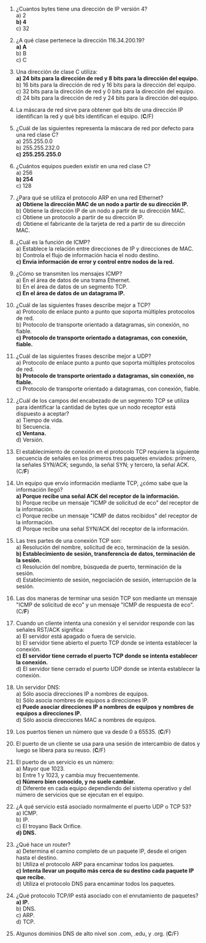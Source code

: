 01. ¿Cuantos bytes tiene una dirección de IP versión 4?  
    a) 2  
  **b) 4**  
    c) 32  

02. ¿A qué clase pertenece la dirección 116.34.200.19?  
  **a) A**  
    b) B  
    c) C

03. Una dirección de clase C utiliza:  
  **a) 24 bits para la dirección de red y 8 bits para la dirección del equipo.**  
    b) 16 bits para la dirección de red y 16 bits para la dirección del equipo.  
    c) 32 bits para la dirección de red y 0 bits para la dirección del equipo.  
    d) 24 bits para la dirección de red y 24 bits para la dirección del equipo.

04. La máscara de red sirve para obtener qué bits de una dirección IP identifican la red y qué bits identifican el equipo. (**C**/F)

05. ¿Cuál de las siguientes representa la máscara de red por defecto para una red clase C?  
    a) 255.255.0.0  
    b) 255.255.232.0  
  **c) 255.255.255.0**

06. ¿Cuántos equipos pueden existir en una red clase C?  
    a) 256  
  **b) 254**  
    c) 128

07. ¿Para qué se utiliza el protocolo ARP en una red Ethernet?  
  **a) Obtiene la dirección MAC de un nodo a partir de su dirección IP.**  
    b) Obtiene la dirección IP de un nodo a partir de su dirección MAC.  
    c) Obtiene un protocolo a partir de su dirección IP.  
    d) Obtiene el fabricante de la tarjeta de red a partir de su dirección MAC.

08. ¿Cuál es la función de ICMP?  
    a) Establece la relación entre direcciones de IP y direcciones de MAC.  
    b) Controla el flujo de información hacia el nodo destino.  
  **c) Envia información de error y control entre nodos de la red.**

09. ¿Cómo se transmiten los mensajes ICMP?  
    a) En el área de datos de una trama Ethernet.  
    b) En el área de datos de un segmento TCP.  
  **c) En el área de datos de un datagrama IP.**

10. ¿Cuál de las siguientes frases describe mejor a TCP?  
    a) Protocolo de enlace punto a punto que soporta múltiples protocolos de red.  
    b) Protocolo de transporte orientado a datagramas, sin conexión, no fiable.  
  **c) Protocolo de transporte orientado a datagramas, con conexión, fiable.**

11. ¿Cuál de las siguientes frases describe mejor a UDP?  
    a) Protocolo de enlace punto a punto que soporta múltiples protocolos de red.  
  **b) Protocolo de transporte orientado a datagramas, sin conexión, no fiable.**  
    c) Protocolo de transporte orientado a datagramas, con conexión, fiable.

12. ¿Cuál de los campos del encabezado de un segmento TCP se utiliza para identificar la cantidad de bytes que un nodo receptor está dispuesto a aceptar?  
    a) Tiempo de vida.  
    b) Secuencia.  
  **c) Ventana.**  
    d) Versión.

13. El establecimiento de conexión en el protocolo TCP requiere la siguiente secuencia de señales en los primeros tres paquetes enviados: primero, la señales SYN/ACK; segundo, la señal SYN; y tercero, la señal ACK. (C/**F**)

14. Un equipo que envío información mediante TCP, ¿cómo sabe que la información llegó?  
  **a) Porque recibe una señal ACK del receptor de la información.**  
    b) Porque recibe un mensaje "ICMP de solicitud de eco" del receptor de la información.  
    c) Porque recibe un mensaje "ICMP de datos recibidos" del receptor de la información.  
    d) Porque recibe una señal SYN/ACK del receptor de la información.

15. Las tres partes de una conexión TCP son:  
    a) Resolución del nombre, solicitud de eco, terminación de la sesión.  
  **b) Establecimiento de sesión, transferencia de datos, terminación de la sesión.**  
    c) Resolución del nombre, búsqueda de puerto, terminación de la sesión.  
    d) Establecimiento de sesión, negociación de sesión, interrupción de la sesión.

16. Las dos maneras de terminar una sesión TCP son mediante un mensaje "ICMP de solicitud de eco" y un mensaje "ICMP de respuesta de eco". (C/**F**)

17. Cuando un cliente intenta una conexión y el servidor responde con las señales RST/ACK significa:  
    a) El servidor está apagado o fuera de servicio.  
    b) El servidor tiene abierto el puerto TCP donde se intenta establecer la conexión.  
  **c) El servidor tiene cerrado el puerto TCP donde se intenta establecer la conexión.**  
    d) El servidor tiene cerrado el puerto UDP donde se intenta establecer la conexión.

18. Un servidor DNS:  
    a) Sólo asocia direcciones IP a nombres de equipos.  
    b) Sólo asocia nombres de equipos a direcciones IP.  
  **c) Puede asociar direcciones IP a nombres de equipos y nombres de equipos a direcciones IP.**  
    d) Sólo asocia direcciones MAC a nombres de equipos.

19. Los puertos tienen un número que va desde 0 a 65535. (**C**/F)

20. El puerto de un cliente se usa para una sesión de intercambio de datos y luego se libera para su reuso. (**C**/F)

21. El puerto de un servicio es un número:  
    a) Mayor que 1023.  
    b) Entre 1 y 1023, y cambia muy frecuentemente.  
    **c) Número bien conocido, y no suele cambiar.**  
    d) Diferente en cada equipo dependiendo del sistema operativo y del número de servicios que se ejecutan en el equipo.

22. ¿A qué servicio está asociado normalmente el puerto UDP o TCP 53?  
    a) ICMP.  
    b) IP.  
    c) El troyano Back Orifice.  
  **d) DNS.**

23. ¿Qué hace un router?  
    a) Determina el camino completo de un paquete IP, desde el origen hasta el destino.  
    b) Utiliza el protocolo ARP para encaminar todos los paquetes.  
  **c) Intenta llevar un poquito más cerca de su destino cada paquete IP que recibe.**  
    d) Utiliza el protocolo DNS para encaminar todos los paquetes.

24. ¿Qué protocolo TCP/IP está asociado con el enrutamiento de paquetes?  
  **a) IP.**  
    b) DNS.  
    c) ARP.  
    d) TCP.

25. Algunos dominios DNS de alto nivel son .com, .edu, y .org. (**C**/F)
